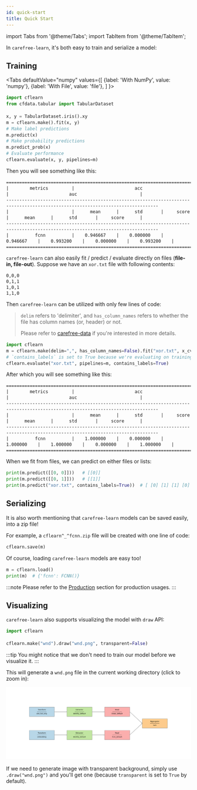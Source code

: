 ```yaml
---
id: quick-start
title: Quick Start
---
```


import Tabs from '@theme/Tabs';
import TabItem from '@theme/TabItem';

In `carefree-learn`, it's both easy to train and serialize a model:

## Training

<Tabs
  defaultValue="numpy"
  values={[
    {label: 'With NumPy', value: 'numpy'},
    {label: 'With File', value: 'file'},
  ]
}>
<TabItem value="numpy">

```python
import cflearn
from cfdata.tabular import TabularDataset

x, y = TabularDataset.iris().xy
m = cflearn.make().fit(x, y)
# Make label predictions
m.predict(x)
# Make probability predictions
m.predict_prob(x)
# Evaluate performance
cflearn.evaluate(x, y, pipelines=m)
```

Then you will see something like this:

```text
================================================================================================================================
|        metrics         |                       acc                        |                       auc                        |
--------------------------------------------------------------------------------------------------------------------------------
|                        |      mean      |      std       |     score      |      mean      |      std       |     score      |
--------------------------------------------------------------------------------------------------------------------------------
|          fcnn          |    0.946667    |    0.000000    |    0.946667    |    0.993200    |    0.000000    |    0.993200    |
================================================================================================================================
```

</TabItem>
<TabItem value="file">

`carefree-learn` can also easily fit / predict / evaluate directly on files (**file-in, file-out**). Suppose we have an `xor.txt` file with following contents:

```text
0,0,0
0,1,1
1,0,1
1,1,0
```

Then `carefree-learn` can be utilized with only few lines of code:

> `delim` refers to 'delimiter', and `has_column_names` refers to whether the file has column names (or, header) or not.
> 
> Please refer to [carefree-data](https://github.com/carefree0910/carefree-data/blob/dev/README.md) if you're interested in more details.

```python
import cflearn
m = cflearn.make(delim=",", has_column_names=False).fit("xor.txt", x_cv="xor.txt")
# `contains_labels` is set to True because we're evaluating on training set
cflearn.evaluate("xor.txt", pipelines=m, contains_labels=True)
```

After which you will see something like this:

```text
================================================================================================================================
|        metrics         |                       acc                        |                       auc                        |
--------------------------------------------------------------------------------------------------------------------------------
|                        |      mean      |      std       |     score      |      mean      |      std       |     score      |
--------------------------------------------------------------------------------------------------------------------------------
|          fcnn          |    1.000000    |    0.000000    |    1.000000    |    1.000000    |    0.000000    |    1.000000    |
================================================================================================================================
```

When we fit from files, we can predict on either files or lists:

```python
print(m.predict([[0, 0]]))   # [[0]]
print(m.predict([[0, 1]]))   # [[1]]
print(m.predict("xor.txt", contains_labels=True))  # [ [0] [1] [1] [0] ]
```

</TabItem>
</Tabs>

## Serializing

It is also worth mentioning that `carefree-learn` models can be saved easily, into a zip file!

For example, a `cflearn^_^fcnn.zip` file will be created with one line of code:

```python
cflearn.save(m)
```

Of course, loading `carefree-learn` models are easy too!

```python
m = cflearn.load()
print(m)  # {'fcnn': FCNN()}
```

:::note
Please refer to the [Production](../user-guides/production) section for production usages.
:::


## Visualizing

`carefree-learn` also supports visualizing the model with `draw` API:

```python
import cflearn

cflearn.make("wnd").draw("wnd.png", transparent=False)
```

:::tip
You might notice that we don't need to train our model before we visualize it.
:::

This will generate a `wnd.png` file in the current working directory (click to zoom in):

[ ![Wide and Deep](../../static/img/pipes/wnd.png) ](../../static/img/pipes/wnd.png)

If we need to generate image with transparent background, simply use `.draw("wnd.png")` and you'll get one (because `transparent` is set to `True` by default).
